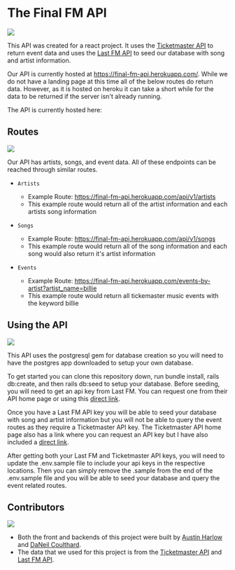 # The Final FM API

![](https://media.giphy.com/media/RnX4q6yYDoYCI/giphy.gif)

This API was created for a react project. It uses the [Ticketmaster API](https://developer.ticketmaster.com/) to return event data and uses the [Last FM API](https://www.last.fm/api) to seed our database with song and artist information.

Our API is currently hosted at https://final-fm-api.herokuapp.com/. While we do not have a landing page at this time all of the below routes do return data. However, as it is hosted on heroku it can take a short while for the data to be returned if the server isn't already running.

The API is currently hosted here: 

## Routes

![](https://media.giphy.com/media/3ohs7Td2HosDPOLBGU/giphy.gif)

  Our API has artists, songs, and event data. All of these endpoints can be reached through similar routes.
  
  * `Artists`
    - Example Route: https://final-fm-api.herokuapp.com/api/v1/artists
    - This example route would return all of the artist information and each artists song information
    
  * `Songs`
    - Example Route: https://final-fm-api.herokuapp.com/api/v1/songs
    - This example route would return all of the song information and each song would also return it's artist information
    
  * `Events`
    - Example Route: https://final-fm-api.herokuapp.com/events-by-artist?artist_name=billie
    - This example route would return all tickemaster music events with the keyword billie

## Using the API

![](https://media.giphy.com/media/ue5ZwFCaxy64M/giphy.gif)

This API uses the postgresql gem for database creation so you will need to have the postgres app downloaded to setup your own database.

To get started you can clone this repository down, run bundle install, rails db:create, and then rails db:seed to setup your database. Before seeding, you will need to get an api key from Last FM. You can request one from their API home page or using this [direct link](https://secure.last.fm/login?next=/api/account/create).
  
Once you have a Last FM API key you will be able to seed your database with song and artist information but you will not be able to query the event routes as they require a Ticketmaster API key. The Ticketmaster API home page also has a link where you can request an API key but I have also included a [direct link](https://developer-acct.ticketmaster.com/user/login).
 
After getting both your Last FM and Ticketmaster API keys, you will need to update the .env.sample file to include your api keys in the respective locations. Then you can simply remove the .sample from the end of the .env.sample file and you will be able to seed your database and query the event related routes.

## Contributors

![](https://media.giphy.com/media/3oEjHWXddcCOGZNmFO/giphy.gif)

* Both the front and backends of this project were built by [Austin Harlow](https://github.com/AustinBH) and [DaNeil Coulthard](https://github.com/caffiendkitten).
* The data that we used for this project is from the [Ticketmaster API](https://developer.ticketmaster.com/) and [Last FM API](https://www.last.fm/api).
